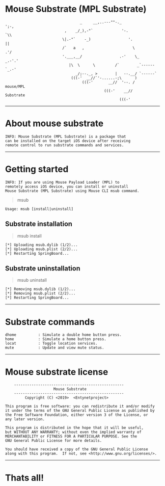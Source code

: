 # Mouse Substrate (MPL Substrate)

                                      _     __,..---""-._                 ';-,
                               ,    _/_),-"`             '-.                `\\
                              \|.-"`    -_)                 '.                ||
                              /`   a   ,                      \              .'/
                              '.___,__/                 .-'    \_        _.-'.'
                                 |\  \      \         /`        _`------`_.-'
                                    _/;--._, >        |   --.__/ `------`
                                  (((-'  __//`'-......-;\      )
                                       (((-'       __//  '--. /   mouse/MPL
                                                 (((-'    __//    Substrate
                                                        (((-'

***

# About mouse substrate

    INFO: Mouse Substrate (MPL Substrate) is a package that 
    can be installed on the target iOS device after receiving 
    remote control to run substrate commands and services.
    
***

# Getting started

    INFO: If you are using Mouse Payload Loader (MPL) to 
    remotely access iOS device, you can install or uninstall 
    Mouse Substrate (MPL Substrate) using Mouse CLI msub command.
    
> msub

    Usage: msub [install|uninstall]

## Substrate installation

> msub install

    [*] Uploading msub.dylib (1/2)...
    [*] Uploading msub.plist (2/2)...
    [*] Restarting SpringBoard...

## Substrate uninstallation

> msub uninstall

    [*] Removing msub.dylib (1/2)...
    [*] Removing msub.plist (2/2)...
    [*] Restarting SpringBoard...

***

# Substrate commands

    dhome          : Simulate a double home button press.
    home           : Simulate a home button press.
    locat          : Toggle location services.
    mute           : Update and view mute status.

***

# Mouse substrate license
 
        --------------------------------------------------
                          Mouse Substrate          
        --------------------------------------------------
             Copyright (C) <2019>  <Entynetproject>

    This program is free software: you can redistribute it and/or modify
    it under the terms of the GNU General Public License as published by
    the Free Software Foundation, either version 3 of the License, or
    any later version.

    This program is distributed in the hope that it will be useful,
    but WITHOUT ANY WARRANTY; without even the implied warranty of
    MERCHANTABILITY or FITNESS FOR A PARTICULAR PURPOSE. See the
    GNU General Public License for more details.

    You should have received a copy of the GNU General Public License
    along with this program.  If not, see <http://www.gnu.org/licenses/>.                

***

# Thats all!
